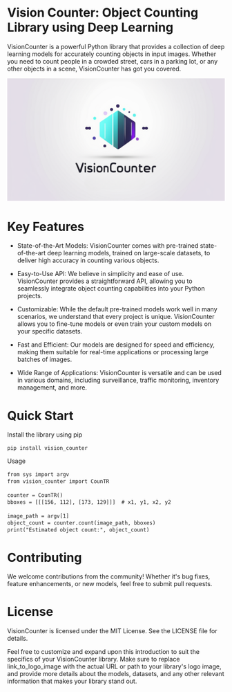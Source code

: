 # Vision Counter: Object Counting Library using Deep Learning
VisionCounter is a powerful Python library that provides a collection of deep learning models for accurately counting objects in input images. Whether you need to count people in a crowded street, cars in a parking lot, or any other objects in a scene, VisionCounter has got you covered.

<div style="text-align: center;">
  <img src="./images/logo.png" alt="logo" />
</div>

# Key Features
- State-of-the-Art Models: VisionCounter comes with pre-trained state-of-the-art deep learning models, trained on large-scale datasets, to deliver high accuracy in counting various objects.

- Easy-to-Use API: We believe in simplicity and ease of use. VisionCounter provides a straightforward API, allowing you to seamlessly integrate object counting capabilities into your Python projects.

- Customizable: While the default pre-trained models work well in many scenarios, we understand that every project is unique. VisionCounter allows you to fine-tune models or even train your custom models on your specific datasets.

- Fast and Efficient: Our models are designed for speed and efficiency, making them suitable for real-time applications or processing large batches of images.

- Wide Range of Applications: VisionCounter is versatile and can be used in various domains, including surveillance, traffic monitoring, inventory management, and more.

# Quick Start
Install the library using pip
```
pip install vision_counter
```

Usage
```
from sys import argv
from vision_counter import CounTR

counter = CounTR()
bboxes = [[[156, 112], [173, 129]]]  # x1, y1, x2, y2

image_path = argv[1]
object_count = counter.count(image_path, bboxes)
print("Estimated object count:", object_count)
```

# Contributing
We welcome contributions from the community! Whether it's bug fixes, feature enhancements, or new models, feel free to submit pull requests.

# License
VisionCounter is licensed under the MIT License. See the LICENSE file for details.

Feel free to customize and expand upon this introduction to suit the specifics of your VisionCounter library. Make sure to replace link_to_logo_image with the actual URL or path to your library's logo image, and provide more details about the models, datasets, and any other relevant information that makes your library stand out.
